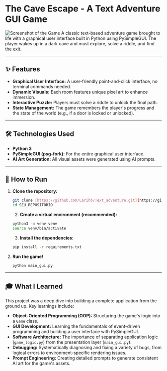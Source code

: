 # The Cave Escape - A Text Adventure GUI Game

![Screenshot of the Game](/Users/yingko/Documents/Larissa/text_adventure/images/screenshot.png)
A classic text-based adventure game brought to life with a graphical user interface built in Python using PySimpleGUI. The player wakes up in a dark cave and must explore, solve a riddle, and find the exit.

---

## ✨ Features

* **Graphical User Interface:** A user-friendly point-and-click interface, no terminal commands needed.
* **Dynamic Visuals:** Each room features unique pixel art to enhance immersion.
* **Interactive Puzzle:** Players must solve a riddle to unlock the final path.
* **State Management:** The game remembers the player's progress and the state of the world (e.g., if a door is locked or unlocked).

---

## 🛠️ Technologies Used

* **Python 3**
* **PySimpleGUI (psg-fork):** For the entire graphical user interface.
* **AI Art Generation:** All visual assets were generated using AI prompts.

---

## 🚀 How to Run

1.  **Clone the repository:**
    ```sh
    git clone [https://github.com/Larihb/Text_adventure.git](https://github.com/Larihb/Text_adventure.git)
    cd SEU_REPOSITORIO
    ```
    2.  **Create a virtual environment (recommended):**
    ```sh
    python3 -m venv venv
    source venv/bin/activate
    ```
    3.  **Install the dependencies:**
    ```sh
    pip install -r requirements.txt
    ```

4.  **Run the game!**
    ```sh
    python main_gui.py
    ```

---

## 🎓 What I Learned

This project was a deep dive into building a complete application from the ground up. Key learnings include:

* **Object-Oriented Programming (OOP):** Structuring the game's logic into a `Game` class.
* **GUI Development:** Learning the fundamentals of event-driven programming and building a user interface with PySimpleGUI.
* **Software Architecture:** The importance of separating application logic (`game_logic.py`) from the presentation layer (`main_gui.py`).
* **Debugging:** Systematically diagnosing and fixing a variety of bugs, from logical errors to environment-specific rendering issues.
* **Prompt Engineering:** Creating detailed prompts to generate consistent AI art for the game's assets.